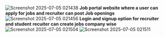 ![Screenshot 2025-07-05 021438](https://github.com/user-attachments/assets/6ef25ecc-f3cd-4a6b-b2c6-f9ac9882eaad)
**Job portal website where a user can apply for jobs and recruiter can post Job openings**
![Screenshot 2025-07-05 021456](https://github.com/user-attachments/assets/498b2987-c278-4356-bf0e-62239963d359)
**Login and signup option for recruiter and student**
**recuiter can create jobs company wise**
![Screenshot 2025-07-05 021504](https://github.com/user-attachments/assets/b7fa559b-b147-43cb-be67-a3cc78123478)
![Screenshot 2025-07-05 021511](https://github.com/user-attachments/assets/4a7000a9-5a22-41f7-a76d-36f121a3d451)
